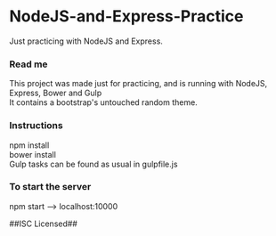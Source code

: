 # NodeJS-and-Express-Practice
Just practicing with NodeJS and Express.

### Read me ###

This project was made just for practicing, and is running with NodeJS, Express, Bower and Gulp<br>
It contains a bootstrap's untouched random theme.

### Instructions ###

npm install<br>
bower install<br>
Gulp tasks can be found as usual in gulpfile.js

### To start the server ###
npm start --> localhost:10000

##ISC Licensed##